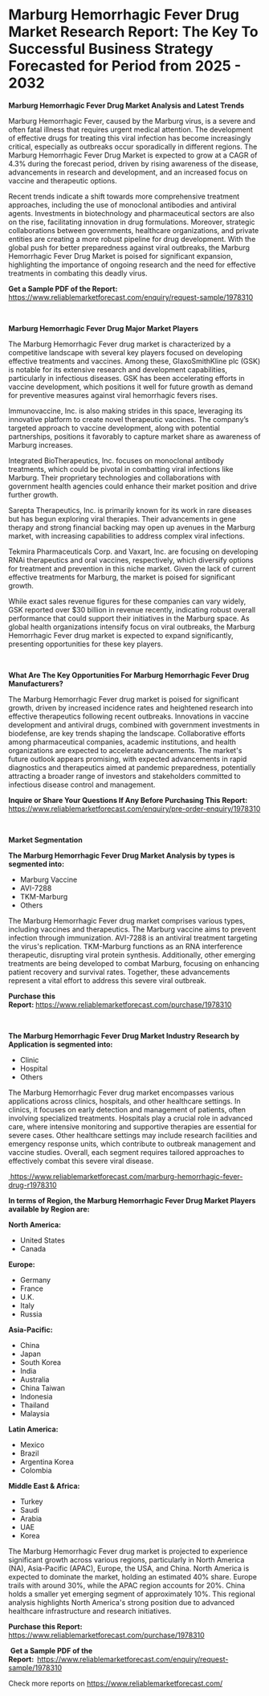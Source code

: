 <p><h1>Marburg Hemorrhagic Fever Drug Market Research Report: The Key To Successful Business Strategy Forecasted for Period from 2025 - 2032</h1></p><p><strong>Marburg Hemorrhagic Fever Drug Market Analysis and Latest Trends</strong></p>
<p><p>Marburg Hemorrhagic Fever, caused by the Marburg virus, is a severe and often fatal illness that requires urgent medical attention. The development of effective drugs for treating this viral infection has become increasingly critical, especially as outbreaks occur sporadically in different regions. The Marburg Hemorrhagic Fever Drug Market is expected to grow at a CAGR of 4.3% during the forecast period, driven by rising awareness of the disease, advancements in research and development, and an increased focus on vaccine and therapeutic options.</p><p>Recent trends indicate a shift towards more comprehensive treatment approaches, including the use of monoclonal antibodies and antiviral agents. Investments in biotechnology and pharmaceutical sectors are also on the rise, facilitating innovation in drug formulations. Moreover, strategic collaborations between governments, healthcare organizations, and private entities are creating a more robust pipeline for drug development. With the global push for better preparedness against viral outbreaks, the Marburg Hemorrhagic Fever Drug Market is poised for significant expansion, highlighting the importance of ongoing research and the need for effective treatments in combating this deadly virus.</p></p>
<p><strong>Get a Sample PDF of the Report:&nbsp;</strong> <a href="https://www.reliablemarketforecast.com/enquiry/request-sample/1978310?utm_campaign=2288&utm_medium=2&utm_source=Github&utm_content=ia&utm_term=09032025&utm_id=marburg-hemorrhagic-fever-drug">https://www.reliablemarketforecast.com/enquiry/request-sample/1978310</a></p>
<p>&nbsp;</p>
<p><strong>Marburg Hemorrhagic Fever Drug Major Market Players</strong></p>
<p><p>The Marburg Hemorrhagic Fever drug market is characterized by a competitive landscape with several key players focused on developing effective treatments and vaccines. Among these, GlaxoSmithKline plc (GSK) is notable for its extensive research and development capabilities, particularly in infectious diseases. GSK has been accelerating efforts in vaccine development, which positions it well for future growth as demand for preventive measures against viral hemorrhagic fevers rises.</p><p>Immunovaccine, Inc. is also making strides in this space, leveraging its innovative platform to create novel therapeutic vaccines. The company’s targeted approach to vaccine development, along with potential partnerships, positions it favorably to capture market share as awareness of Marburg increases.</p><p>Integrated BioTherapeutics, Inc. focuses on monoclonal antibody treatments, which could be pivotal in combatting viral infections like Marburg. Their proprietary technologies and collaborations with government health agencies could enhance their market position and drive further growth.</p><p>Sarepta Therapeutics, Inc. is primarily known for its work in rare diseases but has begun exploring viral therapies. Their advancements in gene therapy and strong financial backing may open up avenues in the Marburg market, with increasing capabilities to address complex viral infections.</p><p>Tekmira Pharmaceuticals Corp. and Vaxart, Inc. are focusing on developing RNAi therapeutics and oral vaccines, respectively, which diversify options for treatment and prevention in this niche market. Given the lack of current effective treatments for Marburg, the market is poised for significant growth.</p><p>While exact sales revenue figures for these companies can vary widely, GSK reported over $30 billion in revenue recently, indicating robust overall performance that could support their initiatives in the Marburg space. As global health organizations intensify focus on viral outbreaks, the Marburg Hemorrhagic Fever drug market is expected to expand significantly, presenting opportunities for these key players.</p></p>
<p>&nbsp;</p>
<p><strong>What Are The Key Opportunities For Marburg Hemorrhagic Fever Drug Manufacturers?</strong></p>
<p><p>The Marburg Hemorrhagic Fever drug market is poised for significant growth, driven by increased incidence rates and heightened research into effective therapeutics following recent outbreaks. Innovations in vaccine development and antiviral drugs, combined with government investments in biodefense, are key trends shaping the landscape. Collaborative efforts among pharmaceutical companies, academic institutions, and health organizations are expected to accelerate advancements. The market's future outlook appears promising, with expected advancements in rapid diagnostics and therapeutics aimed at pandemic preparedness, potentially attracting a broader range of investors and stakeholders committed to infectious disease control and management.</p></p>
<p><strong>Inquire or Share Your Questions If Any Before Purchasing This Report:</strong> <a href="https://www.reliablemarketforecast.com/enquiry/pre-order-enquiry/1978310?utm_campaign=2288&utm_medium=2&utm_source=Github&utm_content=ia&utm_term=09032025&utm_id=marburg-hemorrhagic-fever-drug">https://www.reliablemarketforecast.com/enquiry/pre-order-enquiry/1978310</a></p>
<p>&nbsp;</p>
<p><strong>Market Segmentation</strong></p>
<p><strong>The Marburg Hemorrhagic Fever Drug Market Analysis by types is segmented into:</strong></p>
<p><ul><li>Marburg Vaccine</li><li>AVI-7288</li><li>TKM-Marburg</li><li>Others</li></ul></p>
<p><p>The Marburg Hemorrhagic Fever drug market comprises various types, including vaccines and therapeutics. The Marburg vaccine aims to prevent infection through immunization. AVI-7288 is an antiviral treatment targeting the virus's replication. TKM-Marburg functions as an RNA interference therapeutic, disrupting viral protein synthesis. Additionally, other emerging treatments are being developed to combat Marburg, focusing on enhancing patient recovery and survival rates. Together, these advancements represent a vital effort to address this severe viral outbreak.</p></p>
<p><strong>Purchase this Report:&nbsp;</strong><a href="https://www.reliablemarketforecast.com/purchase/1978310?utm_campaign=2288&utm_medium=2&utm_source=Github&utm_content=ia&utm_term=09032025&utm_id=marburg-hemorrhagic-fever-drug">https://www.reliablemarketforecast.com/purchase/1978310</a></p>
<p>&nbsp;</p>
<p><strong>The Marburg Hemorrhagic Fever Drug Market Industry Research by Application is segmented into:</strong></p>
<p><ul><li>Clinic</li><li>Hospital</li><li>Others</li></ul></p>
<p><p>The Marburg Hemorrhagic Fever drug market encompasses various applications across clinics, hospitals, and other healthcare settings. In clinics, it focuses on early detection and management of patients, often involving specialized treatments. Hospitals play a crucial role in advanced care, where intensive monitoring and supportive therapies are essential for severe cases. Other healthcare settings may include research facilities and emergency response units, which contribute to outbreak management and vaccine studies. Overall, each segment requires tailored approaches to effectively combat this severe viral disease.</p></p>
<p><a href="https://www.reliablemarketforecast.com/marburg-hemorrhagic-fever-drug-r1978310?utm_campaign=2288&utm_medium=2&utm_source=Github&utm_content=ia&utm_term=09032025&utm_id=marburg-hemorrhagic-fever-drug">&nbsp;https://www.reliablemarketforecast.com/marburg-hemorrhagic-fever-drug-r1978310</a></p>
<p><strong>In terms of Region, the Marburg Hemorrhagic Fever Drug Market Players available by Region are:</strong></p>
<p>
    <p> <strong> North America: </strong>
        <ul>
            <li>United States</li>
            <li>Canada</li>
        </ul>
        </p> 
    <p> <strong> Europe: </strong>
        <ul>
            <li>Germany</li>
            <li>France</li>
            <li>U.K.</li>
            <li>Italy</li>
            <li>Russia</li>
        </ul>
        </p> 
    <p> <strong> Asia-Pacific: </strong>
        <ul>
            <li>China</li>
            <li>Japan</li>
            <li>South Korea</li>
            <li>India</li>
            <li>Australia</li>
            <li>China Taiwan</li>
            <li>Indonesia</li>
            <li>Thailand</li>
            <li>Malaysia</li>
        </ul>
        </p> 
    <p> <strong> Latin America: </strong>
        <ul>
            <li>Mexico</li>
            <li>Brazil</li>
            <li>Argentina Korea</li>
            <li>Colombia</li>
        </ul>
        </p> 
    <p> <strong> Middle East & Africa: </strong>
        <ul>
            <li>Turkey</li>
            <li>Saudi</li>
            <li>Arabia</li>
            <li>UAE</li>
            <li>Korea</li>
        </ul>
    </p>
    </p>
<p><p>The Marburg Hemorrhagic Fever drug market is projected to experience significant growth across various regions, particularly in North America (NA), Asia-Pacific (APAC), Europe, the USA, and China. North America is expected to dominate the market, holding an estimated 40% share. Europe trails with around 30%, while the APAC region accounts for 20%. China holds a smaller yet emerging segment of approximately 10%. This regional analysis highlights North America's strong position due to advanced healthcare infrastructure and research initiatives.</p></p>
<p><strong>Purchase this Report: </strong><a href="https://www.reliablemarketforecast.com/purchase/1978310?utm_campaign=2288&utm_medium=2&utm_source=Github&utm_content=ia&utm_term=09032025&utm_id=marburg-hemorrhagic-fever-drug">https://www.reliablemarketforecast.com/purchase/1978310</a></p>
<p>&nbsp;<strong>Get a Sample PDF of the Report:&nbsp;&nbsp;</strong><a href="https://www.reliablemarketforecast.com/enquiry/request-sample/1978310?utm_campaign=2288&utm_medium=2&utm_source=Github&utm_content=ia&utm_term=09032025&utm_id=marburg-hemorrhagic-fever-drug">https://www.reliablemarketforecast.com/enquiry/request-sample/1978310</a></p>
<p><strong></strong></p>
<p>Check more reports on <a href="https://www.reliablemarketforecast.com/?utm_campaign=2288&utm_medium=2&utm_source=Github&utm_content=ia&utm_term=09032025&utm_id=marburg-hemorrhagic-fever-drug">https://www.reliablemarketforecast.com/</a></p>
